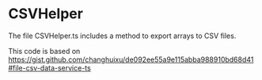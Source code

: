 # CSVHelper
The file CSVHelper.ts includes a method to export arrays to CSV files.

This code is based on https://gist.github.com/changhuixu/de092ee55a9e115abba988910bd68d41#file-csv-data-service-ts 
